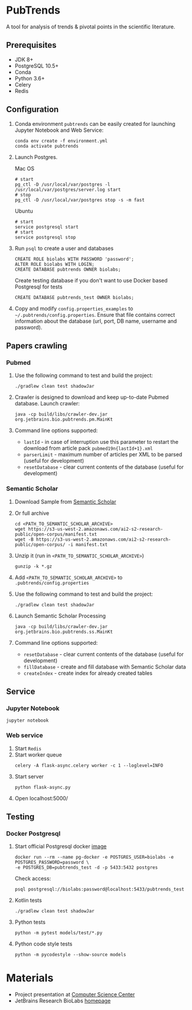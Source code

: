 PubTrends
=========

A tool for analysis of trends & pivotal points in the scientific literature.

## Prerequisites

* JDK 8+
* PostgreSQL 10.5+
* Conda
* Python 3.6+
* Celery
* Redis

## Configuration

1. Conda environment `pubtrends` can be easily created for launching Jupyter Notebook and Web Service:

    ```
    conda env create -f environment.yml
    conda activate pubtrends
    ```

2. Launch Postgres. 

    Mac OS
    ```
    # start
    pg_ctl -D /usr/local/var/postgres -l /usr/local/var/postgres/server.log start
    # stop
    pg_ctl -D /usr/local/var/postgres stop -s -m fast
    ```
    Ubuntu
    ```
    # start
    service postgresql start
    # start
    service postgresql stop 
    ```

3. Run `psql` to create a user and databases

   ```
   CREATE ROLE biolabs WITH PASSWORD 'password';
   ALTER ROLE biolabs WITH LOGIN;
   CREATE DATABASE pubtrends OWNER biolabs;
   ```
   Create testing database if you don't want to use Docker based Postgresql for tests
   ```
   CREATE DATABASE pubtrends_test OWNER biolabs;
   ```
   
3. Copy and modify `config.properties_examples` to `~/.pubtrends/config.properties`. 
Ensure that file contains correct information about the database (url, port, DB name, username and password).
 

## Papers crawling
 
### Pubmed

1. Use the following command to test and build the project:

   ```
   ./gradlew clean test shadowJar
   ```
     
2. Crawler is designed to download and keep up-to-date Pubmed database. Launch crawler:

   ```
   java -cp build/libs/crawler-dev.jar org.jetbrains.bio.pubtrends.pm.MainKt
   ``` 
   
3. Command line options supported:

   * `lastId` - in case of interruption use this parameter to restart the download from article pack `pubmed19n{lastId+1}.xml` 
   * `parserLimit` - maximum number of articles per XML to be parsed (useful for development)
   * `resetDatabase` - clear current contents of the database (useful for development)   

### Semantic Scholar

1. Download Sample from [Semantic Scholar](https://s3-us-west-2.amazonaws.com/ai2-s2-research-public/open-corpus/sample-S2-records.gz)

2. Or full archive 
   ```
   cd <PATH_TO_SEMANTIC_SCHOLAR_ARCHIVE>
   wget https://s3-us-west-2.amazonaws.com/ai2-s2-research-public/open-corpus/manifest.txt
   wget -B https://s3-us-west-2.amazonaws.com/ai2-s2-research-public/open-corpus/ -i manifest.txt
   ```
3. Unzip it (run in `<PATH_TO_SEMANTIC_SCHOLAR_ARCHIVE>`)
    ```
   gunzip -k *.gz
    ```

4. Add `<PATH_TO_SEMANTIC_SCHOLAR_ARCHIVE>` to `.pubtrends/config.properties`

5. Use the following command to test and build the project:

   ```
   ./gradlew clean test shadowJar
   ```
   
6. Launch Semantic Scholar Processing
    ```
    java -cp build/libs/crawler-dev.jar org.jetbrains.bio.pubtrends.ss.MainKt
    ```
7. Command line options supported:

   * `resetDatabase` - clear current contents of the database (useful for development) 
   * `fillDatabase` - create and fill database with Semantic Scholar data
   * `createIndex` - create index for already created tables

## Service

### Jupyter Notebook
   ```
   jupyter notebook
   ```

### Web service
1. Start `Redis`
2. Start worker queue
    ```
    celery -A flask-async.celery worker -c 1 --loglevel=INFO
    ```
3. Start server
    ```
    python flask-async.py
    ```    
4. Open localhost:5000/


## Testing

### Docker Postgresql

1. Start official Postgresql docker [image](https://hub.docker.com/_/postgres/)
    ```
    docker run --rm --name pg-docker -e POSTGRES_USER=biolabs -e POSTGRES_PASSWORD=password \
    -e POSTGRES_DB=pubtrends_test -d -p 5433:5432 postgres
    ```

    Check access:
    ```
    psql postgresql://biolabs:password@localhost:5433/pubtrends_test
    ```

2. Kotlin tests

    ```
    ./gradlew clean test shadowJar
    ```

3. Python tests

    ```
    python -m pytest models/test/*.py
    ```
   
4. Python code style tests
    ```
    python -m pycodestyle --show-source models
    ```


# Materials

* Project presentation at [Computer Science Center](https://my.compscicenter.ru/media/projects/2019-spring/758/presentations/participants.pdf)
* JetBrains Research BioLabs [homepage](https://research.jetbrains.org/groups/biolabs)